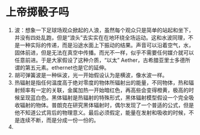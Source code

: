 # 上帝掷骰子吗

1. 波：想象一下足球场观众掀起的人浪，虽然每个观众只是简单的站起和坐下，并没有四处乱跑，但是“浪头”去实实在在地环绕全场运动。这和水波同理，不是一种实际的传递，而是沿途水面上下振动的结果。声音可以沿着空气，水，固体前进，但是无法在真空中传播。而光不一样，似乎不需要任何媒介就可以任意前进。于是大家假设了这种介质，“以太” Aether，古希腊亚里士多德所谓的第五元素。ethernet也是它的延伸。
2. 胡可弹簧波是一种纵波，光一开始假设认为是横波，像水波一样。
3. 热辐射是指任何温度高于绝对零度的物体所辐射出的能量，不同物体，热和辐射频率有一定的关联，金属加热一开始暗红色，再高些会变得橙黄，极高的时候呈现蓝白色。黑体辐射是热辐射的特殊形式，黑体辐射模型假设一个完全吸收辐射的物体。普朗克在研究黑体辐射时，偶尔发现了一个普适的公式，但是他不知道公式背后的物理意义。最后必须假定，能量在发射和吸收的时候，不是连续不断，而是分成一份一份的。
4. 
